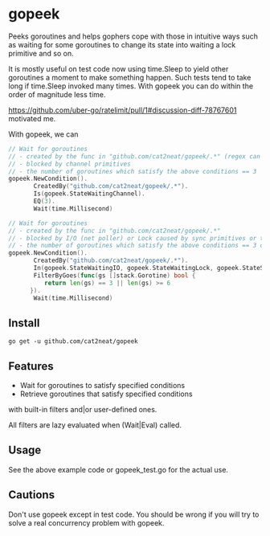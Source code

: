 gopeek
======

Peeks goroutines and helps gophers cope with those in intuitive ways
such as waiting for some goroutines
to change its state into waiting a lock primitive and so on.

It is mostly useful on test code now using time.Sleep to yield
other goroutines a moment to make something happen.
Such tests tend to take long if time.Sleep invoked many times.
With gopeek you can do within the order of magnitude less time.

https://github.com/uber-go/ratelimit/pull/1#discussion-diff-78767601
motivated me.

With gopeek, we can

```go
// Wait for goroutines
// - created by the func in "github.com/cat2neat/gopeek/.*" (regex can be used)
// - blocked by channel primitives
// - the number of goroutines which satisfy the above conditions == 3
gopeek.NewCondition().
       CreatedBy("github.com/cat2neat/gopeek/.*").
       Is(gopeek.StateWaitingChannel).
       EQ(3).
       Wait(time.Millisecond)

// Wait for goroutines
// - created by the func in "github.com/cat2neat/gopeek/.*"
// - blocked by I/O (net poller) or Lock caused by sync primitives or time.Sleep
// - the number of goroutines which satisfy the above conditions == 3 or >= 6
gopeek.NewCondition().
       CreatedBy("github.com/cat2neat/gopeek/.*").
       In(gopeek.StateWaitingIO, gopeek.StateWaitingLock, gopeek.StateSleeping).
       FilterByGoes(func(gs []stack.Gorotine) bool {
          return len(gs) == 3 || len(gs) >= 6
      }).
       Wait(time.Millisecond)
```

Install
-------

```shell
go get -u github.com/cat2neat/gopeek
```

Features
--------
- Wait for goroutines to satisfy specified conditions
- Retrieve goroutines that satisfy specified conditions

with built-in filters and|or user-defined ones.

All filters are lazy evaluated when (Wait|Eval) called.

Usage
-----
See the above example code or gopeek_test.go for the actual use.

Cautions
--------
Don't use gopeek except in test code.
You should be wrong if you will try to solve a real concurrency problem with gopeek.
